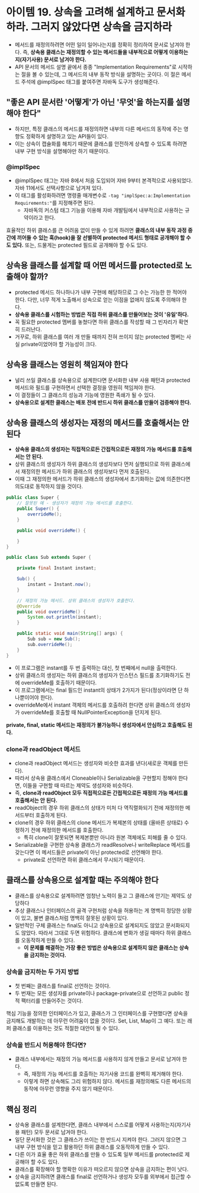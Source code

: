 # 아이템 19. 상속을 고려해 설계하고 문서화하라. 그러지 않았다면 상속을 금지하라

- 메서드를 재정의하려면 어떤 일이 일어나는지를 정확히 정리하여 문서로 남겨야 한다. 즉, **상속용 클래스는 재정의할 수 있는 메서드들을 내부적으로 어떻게 이용하는지(자기사용) 문서로 남겨야 한다.**
- API 문서의 메서드 설명 끝에서 종종 "Implementation Requirements"로 시작하는 절을 볼 수 있는데, 그 메서드의 내부 동작 방식을 설명하는 곳이다. 이 절은 메서드 주석에
  @implSpec 태그를 붙여주면 자바독 도구가 생성해준다.

## "좋은 API 문서란 '어떻게'가 아닌 '무엇'을 하는지를 설명해야 한다"

- 하지만, 특정 클래스의 메서드를 재정의하면 내부의 다른 메서드의 동작에 주는 영향도 정확하게 설명하고 있는 API들이 있다.
- 이는 상속이 캡슐화를 해치기 때문에 클래스를 안전하게 상속할 수 있도록 하려면 내부 구현 방식을 설명해야만 하기 때문이다.

### @implSpec

- @implSpec 태그는 자바 8에서 처음 도입되어 자바 9부터 본격적으로 사용되었다. 자바 11에서도 선택사항으로 남겨져 있다.
- 이 태그를 활성화하려면 명령줄 매개변수로 `-tag "implSpec:a:Implementation Requirements:"`를 지정해주면 된다.
    - 자바독의 커스텀 태그 기능을 이용해 자바 개발팀에서 내부적으로 사용하는 규약이라고 한다.

효율적인 하위 클래스를 큰 어려움 없이 만들 수 있게 하려면 **클래스의 내부 동작 과정 중간에 끼어들 수 있는 훅(hook)을 잘 선별하여 protected 메서드 형태로 공개해야 할 수도 있다.** 또는,
드물게는 protected 필드로 공개해야 할 수도 있다.

## 상속용 클래스를 설계할 때 어떤 메서드를 protected로 노출해야 할까?

- protected 메서드 하나하나가 내부 구현에 해당하므로 그 수는 가능한 한 적어야 한다. 다만, 너무 적게 노출해서 상속으로 얻는 이점을 없애지 않도록 주의해야 한다.
- **상속용 클래스를 시험하는 방법은 직접 하위 클래스를 만들어보는 것이 '유일'하다.**
- 꼭 필요한 protected 멤버를 놓쳤다면 하위 클래스를 작성할 때 그 빈자리가 확연히 드러난다.
- 거꾸로, 하위 클래스를 여러 개 만들 때까지 전혀 쓰이지 않는 protected 멤버는 사실 private이었어야 할 가능성이 크다.

## 상속용 클래스는 영원히 책임져야 한다

- 널리 쓰일 클래스를 상속용으로 설계한다면 문서화한 내부 사용 패턴과 protected 메서드와 필드를 구현하면서 선택한 결정을 영원히 책임져야 한다.
- 이 결정들이 그 클래스의 성능과 기능에 영원한 족쇄가 될 수 있다.
- **상속용으로 설계한 클래스는 배포 전에 반드시 하위 클래스를 만들어 검증해야 한다.**

## 상속용 클래스의 생성자는 재정의 메서드를 호출해서는 안 된다

- **상속용 클래스의 생성자는 직접적으로든 간접적으로든 재정의 가능 메서드를 호출해서는 안 된다.**
- 상위 클래스의 생성자가 하위 클래스의 생성자보다 먼저 실행되므로 하위 클래스에서 재정의한 메서드가 하위 클래스의 생성자보다 먼저 호출된다.
- 이때 그 재정의한 메서드가 하위 클래스의 생성자에서 초기화하는 값에 의존한다면 의도대로 동작하지 않을 것이다.

```java
public class Super {
    // 잘못된 예 - 생성자가 재정의 가능 메서드를 호출한다.
    public Super() {
        overrideMe();
    }

    public void overrideMe() {

    }
}
```

```java
public class Sub extends Super {

    private final Instant instant;

    Sub() {
        instant = Instant.now();
    }

    // 재정의 가능 메서드. 상위 클래스의 생성자가 호출한다.
    @Override
    public void overrideMe() {
        System.out.println(instant);
    }

    public static void main(String[] args) {
        Sub sub = new Sub();
        sub.overrideMe();
    }
}
```

- 이 프로그램은 instant를 두 번 출력하는 대신, 첫 번째에서 null을 출력한다.
- 상위 클래스의 생성자는 하위 클래스의 생성자가 인스턴스 필드를 초기화하기도 전에 overrideMe를 호출하기 때문이다.
- 이 프로그램에서는 final 필드인 instant의 상태가 2가지가 된다(정상이라면 단 하나뿐이어야 한다).
- overrideMe에서 instant 객체의 메서드를 호출하려 한다면 상위 클래스의 생성자가 overrideMe를 호출할 때 NullPointerException을 던지게 된다.

**private, final, static 메서드는 재정의가 불가능하니 생성자에서 안심하고 호출해도 된다.**

### clone과 readObject 메서드

- clone과 readObject 메서드는 생성자와 비슷한 효과를 낸다(새로운 객체를 만든다).
- 따라서 상속용 클래스에서 Cloneable이나 Serializable을 구현할지 정해야 한다면, 이들을 구현할 때 따르는 제약도 생성자와 비슷하다.
- 즉, **clone과 readObject 모두 직접적으로든 간접적으로든 재정의 가능 메서드를 호출해서는 안 된다.**
- readObject의 경우 하위 클래스의 상태가 미처 다 역직렬화되기 전에 재정의한 메서드부터 호출하게 된다.
- clone의 경우 하위 클래스의 clone 메서드가 복제본의 상태를 (올바른 상태로) 수정하기 전에 재정의한 메서드를 호출한다.
    - 특히 clone이 잘못되면 복제본뿐만 아니라 원본 객체에도 피해를 줄 수 있다.
- Serializable을 구현한 상속용 클래스가 readResolve나 writeReplace 메서드를 갖는다면 이 메서드들은 private이 아닌 protected로 선언해야 한다.
    - private로 선언하면 하위 클래스에서 무시되기 때문이다.

## 클래스를 상속용으로 설계할 때는 주의해야 한다

- 클래스를 상속용으로 설계하려면 엄청난 노력이 들고 그 클래스에 안기는 제약도 상당하다
- 추상 클래스나 인터페이스의 골격 구현처럼 상속을 허용하는 게 명백히 정당한 상황이 있고, 불변 클래스처럼 명백히 잘못된 상황이 있다.
- 일반적인 구체 클래스는 final도 아니고 상속용으로 설계되지도 않았고 문서화되지도 않았다. 따라서 그대로 두면 위험하다. 클래스에 변화가 생길 때마다 하위 클래스를 오동작하게 만들 수 있다.
    - **이 문제를 해결하는 가장 좋은 방법은 상속용으로 설계하지 않은 클래스는 상속을 금지하는 것이다.**

### 상속을 금지하는 두 가지 방법

- 첫 번째는 클래스를 final로 선언하는 것이다.
- 두 번재는 모든 생성자를 private이나 package-private으로 선언하고 public 정적 팩터리를 만들어주는 것이다.

핵심 기능을 정의한 인터페이스가 있고, 클래스가 그 인터페이스를 구현했다면 상속을 금지해도 개발하는 데 아무런 어려움이 없을 것이다. Set, List, Map이 그 예다. 또는 래퍼 클래스를 이용하는 것도 적절한
대안이 될 수 있다.

### 상속을 반드시 허용해야 한다면?

- 클래스 내부에서는 재정의 가능 메서드를 사용하지 않게 만들고 문서로 남겨야 한다.
    - 즉, 재정의 가능 메서드를 호출하는 자기사용 코드를 완벽히 제거해야 한다.
    - 이렇게 하면 상속해도 그리 위험하지 않다. 메서드를 재정의해도 다른 메서드의 동작에 아무런 영향을 주지 않기 때문이다.

## 핵심 정리

- 상속용 클래스를 설계한다면, 클래스 내부에서 스스로를 어떻게 사용하는지(자기사용 패턴) 모두 문서로 남겨야 한다.
- 일단 문서화한 것은 그 클래스가 쓰이는 한 반드시 지켜야 한다. 그러지 않으면 그 내부 구현 방식을 믿고 활용하던 하위 클래스를 오동작하게 만들 수 있다.
- 다른 이가 효율 좋은 하위 클래스를 만들 수 있도록 일부 메서드를 protected로 제공해야 할 수도 있다.
- 클래스를 확장해야 할 명확한 이유가 떠오르지 않으면 상속을 금지하는 편이 낫다.
- 상속을 금지하려면 클래스를 final로 선언하거나 생성자 모두를 외부에서 접근할 수 없도록 만들면 된다.
